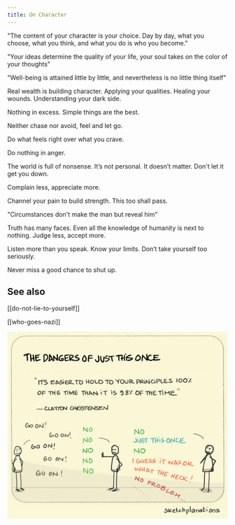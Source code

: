 ```yaml
---
title: On Character
---
```


"The content of your character is your choice. Day by day, what you choose, what you think, and what you do is who you become."  

"Your ideas determine the quality of your life, your soul takes on the color of your thoughts"  

"Well-being is attained little by little, and nevertheless is no little thing itself"

Real wealth is building character. Applying your qualities. Healing your wounds. Understanding your dark side.

Nothing in excess. Simple things are the best. 

Neither chase nor avoid, feel and let go. 

Do what feels right over what you crave.

Do nothing in anger. 

The world is full of nonsense. It’s not personal. It doesn’t matter. Don't let it get you down. 

Complain less, appreciate more. 

Channel your pain to build strength. This too shall pass. 

"Circumstances don't make the man but reveal him"  

Truth has many faces. Even all the knowledge of humanity is next to nothing. Judge less, accept more. 

Listen more than you speak. Know your limits. Don’t take yourself too seriously. 

Never miss a good chance to shut up.


## See also 

[[do-not-lie-to-yourself]]

[[who-goes-nazi]]

![](/assets/static/img/principles-all-the-time.jpeg)
